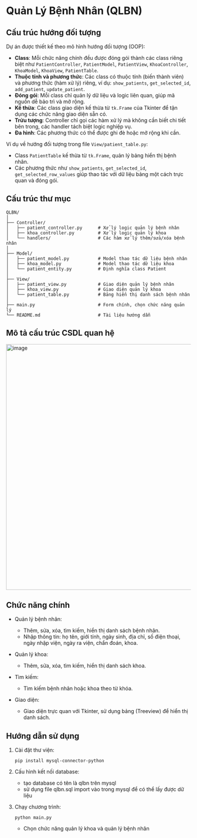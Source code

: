 # Quản Lý Bệnh Nhân (QLBN)
## Cấu trúc hướng đối tượng

Dự án được thiết kế theo mô hình hướng đối tượng (OOP):

- **Class**: Mỗi chức năng chính đều được đóng gói thành các class riêng biệt như `PatientController`, `PatientModel`, `PatientView`, `KhoaController`, `KhoaModel`, `KhoaView`, `PatientTable`.
- **Thuộc tính và phương thức**: Các class có thuộc tính (biến thành viên) và phương thức (hàm xử lý) riêng, ví dụ: `show_patients`, `get_selected_id`, `add_patient`, `update_patient`.
- **Đóng gói**: Mỗi class chỉ quản lý dữ liệu và logic liên quan, giúp mã nguồn dễ bảo trì và mở rộng.
- **Kế thừa**: Các class giao diện kế thừa từ `tk.Frame` của Tkinter để tận dụng các chức năng giao diện sẵn có.
- **Trừu tượng**: Controller chỉ gọi các hàm xử lý mà không cần biết chi tiết bên trong, các handler tách biệt logic nghiệp vụ.
- **Đa hình**: Các phương thức có thể được ghi đè hoặc mở rộng khi cần.

Ví dụ về hướng đối tượng trong file `View/patient_table.py`:
- Class `PatientTable` kế thừa từ `tk.Frame`, quản lý bảng hiển thị bệnh nhân.
- Các phương thức như `show_patients`, `get_selected_id`, `get_selected_row_values` giúp thao tác với dữ liệu bảng một cách trực quan và đóng gói.

## Cấu trúc thư mục
```
QLBN/
│
├── Controller/
│   ├── patient_controller.py      # Xử lý logic quản lý bệnh nhân
│   ├── khoa_controller.py         # Xử lý logic quản lý khoa
│   └── handlers/                  # Các hàm xử lý thêm/sửa/xóa bệnh nhân
│
├── Model/
│   ├── patient_model.py           # Model thao tác dữ liệu bệnh nhân
│   ├── khoa_model.py              # Model thao tác dữ liệu khoa
│   └── patient_entity.py          # Định nghĩa class Patient
│
├── View/
│   ├── patient_view.py            # Giao diện quản lý bệnh nhân
│   ├── khoa_view.py               # Giao diện quản lý khoa
│   └── patient_table.py           # Bảng hiển thị danh sách bệnh nhân
│
├── main.py                        # Form chính, chọn chức năng quản lý
└── README.md                      # Tài liệu hướng dẫn
```
## Mô tả cấu trúc CSDL quan hệ 
<img width="909" height="670" alt="image" src="https://github.com/user-attachments/assets/326ba3ec-63ba-4e40-a859-e96fca18d988" />

## Chức năng chính

- Quản lý bệnh nhân:  
  - Thêm, sửa, xóa, tìm kiếm, hiển thị danh sách bệnh nhân.
  - Nhập thông tin: họ tên, giới tính, ngày sinh, địa chỉ, số điện thoại, ngày nhập viện, ngày ra viện, chẩn đoán, khoa.

- Quản lý khoa: 
  - Thêm, sửa, xóa, tìm kiếm, hiển thị danh sách khoa.

- Tìm kiếm:
  - Tìm kiếm bệnh nhân hoặc khoa theo từ khóa.

- Giao diện:
  - Giao diện trực quan với Tkinter, sử dụng bảng (Treeview) để hiển thị danh sách.
 
    
## Hướng dẫn sử dụng

1. Cài đặt thư viện:
   ```
   pip install mysql-connector-python
   ```

2. Cấu hình kết nối database:
   - tạo database có tên là qlbn trên mysql
   - sử dụng file qlbn.sql import vào trong mysql để có thể lấy được dữ liệu 

4. Chạy chương trình:
   ```
   python main.py
   ```
   - Chọn chức năng quản lý khoa và quản lý bệnh nhân 
   
  

